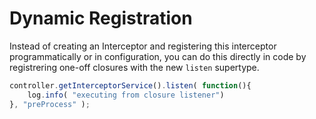 # Dynamic Registration

Instead of creating an Interceptor and registering this interceptor programmatically or in configuration, you can do this directly in code by registrering one-off closures with the new `listen` supertype.

```javascript
controller.getInterceptorService().listen( function(){
    log.info( "executing from closure listener")
}, "preProcess" );
```
